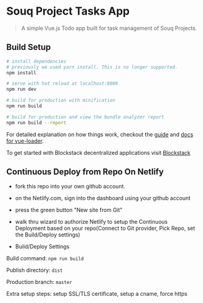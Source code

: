 # Souq Project Tasks App

> A simple Vue.js Todo app built for task management of Souq Projects.

## Build Setup

``` bash
# install dependencies
# previously we used yarn install. This is no longer supported.
npm install

# serve with hot reload at localhost:8080
npm run dev

# build for production with minification
npm run build

# build for production and view the bundle analyzer report
npm run build --report

```

For detailed explanation on how things work, checkout the [guide](http://vuejs-templates.github.io/webpack/) and [docs for vue-loader](http://vuejs.github.io/vue-loader).

To get started with Blockstack decentralized applications visit [Blockstack](https://blockstack.org)

## Continuous Deploy from Repo On Netlify

- fork this repo into your own github account.

- on the Netlify.com, sign into the dashboard using your github account 

- press the green button "New site from Git" 

- walk thru wizard to authorize Netlify to setup the Continuous Deployment based on your repo(Connect to Git provider, Pick Repo, set the Build/Deploy settings)

- Build/Deploy Settings

Build command: `npm run build`

Publish directory: `dist`

Production branch: `master`

Extra setup steps: setup SSL/TLS certificate, setup a cname, force https